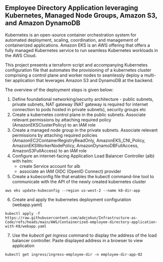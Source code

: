 ## Employee Directory Application leveraging Kubernetes, Managed Node Groups, Amazon S3, and Amazon DynamoDB

Kubernetes is an open-source container orchestration system for automated deployment, scaling, coordination, and management of containerized applications. Amazon EKS is an AWS offering that offers a fully managed Kubernetes service to run seamless Kubernetes workloads in the AWS Cloud.

This project presents a terraform script and accompanying Kubernetes configuration file that automates the provisioning of a kubernetes cluster comprising a control plane and worker nodes to seamlessly deploy a multi-tier application that leverages Amazon S3 and DynamoDB at the backend.

The overview of the deployment steps is given below:
1. Define foundational networking/security architecture - public subnets, private subnets, NAT gateway (NAT gateway is required for   internet connection to pods hosted in private subnets), security groups etc
2. Create a kubernetes control plane in the public subnets. Associate relevant permissions by attaching required policy   (AmazonEKSClusterPolicy) to an IAM role
3. Create a managed node group in the private subnets. Associate relevant permissions by attaching required policies    (AmazonEC2ContainerRegistryReadOnly, AmazonEKS_CNI_Policy, AmazonEKSWorkerNodePolicy, AmazonDynamoDBFullAccess, AmazonS3FullAccess) to an IAM role
4. Configure an internet-facing Application Load Balancer Controller (alb) with helm:
    - create Service account for alb
    - associate an IAM OIDC (OpenID Connect) provider
5. Create a kubeconfig file that enables the kubectl command-line tool to communicate with the API of the newly created kubernetes cluster

```
aws eks update-kubeconfig --region us-west-2 --name k8-dir-app
```
6. Create and apply the kubernetes deployment configuration (webapp.yaml)

```
kubectl apply -f https://raw.githubusercontent.com/adejokun/Infrastructure-as-Code/refs/heads/main/AWS/Containerized-employee-directory-application-with-K8/webapp.yaml 
```
7. Use the *kubectl get ingress* command to display the address of the load balancer controller. Paste displayed address in a browser to view application

```
kubectl get ingress/ingress-employee-dir -n employee-dir-app-02
```

